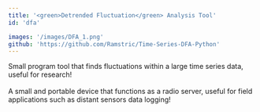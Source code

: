 ```yaml
---
title: '<green>Detrended Fluctuation</green> Analysis Tool'
id: 'dfa'

images: '/images/DFA_1.png'
github: 'https://github.com/Ramstric/Time-Series-DFA-Python'
---
```


Small program tool that finds fluctuations within a large time series data, useful for research!
<br><br>
A small and portable device that functions as a radio server, useful for field applications such as distant sensors data logging!